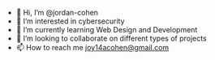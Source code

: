 - 👋 Hi, I’m @jordan-cohen
- 👀 I’m interested in cybersecurity
- 🌱 I’m currently learning Web Design and Development
- 💞️ I’m looking to collaborate on different types of projects
- 📫 How to reach me joy14acohen@gmail.com

<!---
jordan-cohen/jordan-cohen is a ✨ special ✨ repository because its `README.md` (this file) appears on your GitHub profile.
You can click the Preview link to take a look at your changes.
--->
